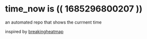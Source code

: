 # time_now is (( 1685296800207 ))

an automated repo that shows the currnent time

inspired by [breakingheatmap](https://github.com/breakingheatmap/breakingheatmap)